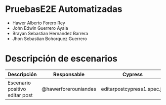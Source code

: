 # PruebasE2E Automatizadas
- Hawer Alberto Forero Rey 
- John Edwin Guerrero Ayala
- Brayan Sebastian Hernandez Barrera
- Jhon Sebastian Bohorquez Guerrero

# Descripción de escenarios
| Descripción                        | Responsable      |  Cypress |Kraken |
|------------------------------------|------------------|-------------|-----|
| Escenario positivo editar post  | @hawerforerouniandes |  editarpostcypress1.spec.js |editarpostcypress1.feature|
